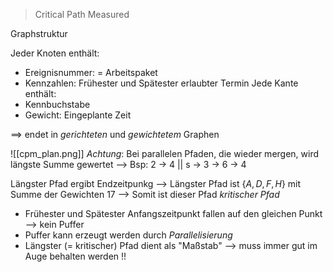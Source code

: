 >Critical Path Measured

Graphstruktur

Jeder Knoten enthält:
- Ereignisnummer: = Arbeitspaket
- Kennzahlen: Frühester und Spätester erlaubter Termin
Jede Kante enthält:
- Kennbuchstabe
- Gewicht: Eingeplante Zeit

==> endet in _gerichteten_ und _gewichtetem_ Graphen

![[cpm_plan.png]]
_Achtung_: Bei parallelen Pfaden, die wieder mergen, wird längste Summe gewertet
--> Bsp: 2 -> 4 || s -> 3 -> 6 -> 4

Längster Pfad ergibt Endzeitpunkg
--> Längster Pfad ist $\{A, D, F, H\}$ mit Summe der Gewichten $17$ 
--> Somit ist dieser Pfad _kritischer Pfad_

- Frühester und Spätester Anfangszeitpunkt fallen auf den gleichen Punkt --> kein Puffer
- Puffer kann erzeugt werden durch _Parallelisierung_
- Längster (= kritischer) Pfad dient als "Maßstab" --> muss immer gut im Auge behalten werden !!